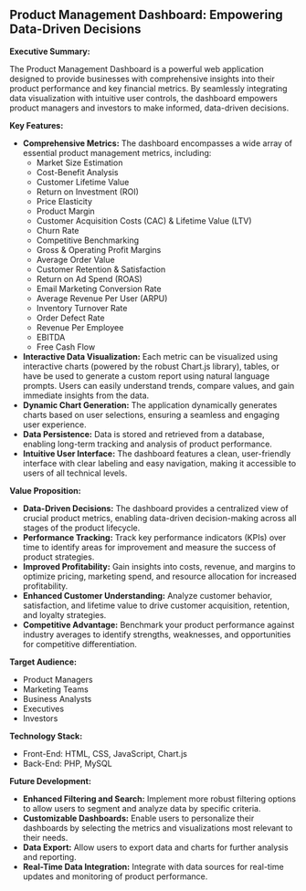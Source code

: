 ## Product Management Dashboard: Empowering Data-Driven Decisions

**Executive Summary:**

The Product Management Dashboard is a powerful web application designed to provide businesses with comprehensive insights into their product performance and key financial metrics. By seamlessly integrating data visualization with intuitive user controls, the dashboard empowers product managers and investors to make informed, data-driven decisions.

**Key Features:**

* **Comprehensive Metrics:** The dashboard encompasses a wide array of essential product management metrics, including:
    - Market Size Estimation
    - Cost-Benefit Analysis
    - Customer Lifetime Value
    - Return on Investment (ROI)
    - Price Elasticity
    - Product Margin
    - Customer Acquisition Costs (CAC) & Lifetime Value (LTV)
    - Churn Rate
    - Competitive Benchmarking
    - Gross & Operating Profit Margins
    - Average Order Value
    - Customer Retention & Satisfaction
    - Return on Ad Spend (ROAS)
    - Email Marketing Conversion Rate
    - Average Revenue Per User (ARPU)
    - Inventory Turnover Rate
    - Order Defect Rate
    - Revenue Per Employee
    - EBITDA
    - Free Cash Flow
* **Interactive Data Visualization:** Each metric can be visualized using interactive charts (powered by the robust Chart.js library), tables, or have be used to generate a custom report using natural language prompts. Users can easily understand trends, compare values, and gain immediate insights from the data.
* **Dynamic Chart Generation:** The application dynamically generates charts based on user selections, ensuring a seamless and engaging user experience. 
* **Data Persistence:** Data is stored and retrieved from a database, enabling long-term tracking and analysis of product performance.
* **Intuitive User Interface:** The dashboard features a clean, user-friendly interface with clear labeling and easy navigation, making it accessible to users of all technical levels.

**Value Proposition:**

* **Data-Driven Decisions:** The dashboard provides a centralized view of crucial product metrics, enabling data-driven decision-making across all stages of the product lifecycle.
* **Performance Tracking:**  Track key performance indicators (KPIs) over time to identify areas for improvement and measure the success of product strategies.
* **Improved Profitability:**  Gain insights into costs, revenue, and margins to optimize pricing, marketing spend, and resource allocation for increased profitability. 
* **Enhanced Customer Understanding:** Analyze customer behavior, satisfaction, and lifetime value to drive customer acquisition, retention, and loyalty strategies.
* **Competitive Advantage:** Benchmark your product performance against industry averages to identify strengths, weaknesses, and opportunities for competitive differentiation.

**Target Audience:**

* Product Managers
* Marketing Teams
* Business Analysts
* Executives
* Investors

**Technology Stack:**

* Front-End: HTML, CSS, JavaScript, Chart.js
* Back-End: PHP, MySQL

**Future Development:**

* **Enhanced Filtering and Search:** Implement more robust filtering options to allow users to segment and analyze data by specific criteria.
* **Customizable Dashboards:** Enable users to personalize their dashboards by selecting the metrics and visualizations most relevant to their needs.
* **Data Export:**  Allow users to export data and charts for further analysis and reporting.
* **Real-Time Data Integration:** Integrate with data sources for real-time updates and monitoring of product performance.